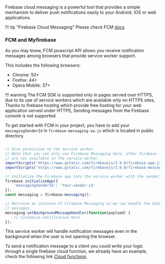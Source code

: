 Firebase cloud messaging is a powerful tool that provides a simple mechanism to deliver push notifications easily to your Android, IOS or web applications.

!!! tip "Firebase Cloud Messaging"
    Please check FCM [docs](https://firebase.google.com/docs/cloud-messaging/)

### FCM and Myfirebase

As you may know, FCM javascript API allows you receive notification messages among browsers that provide service worker support.

This includes the following browsers:

- Chrome: 50+
- Firefox: 44+
- Opera Mobile: 37+

!!! warning
    The FCM SDK is supported only in pages served over HTTPS, due to its use of service workers which are available only on HTTPS sites, Thanks to firebase hosting which provide free hosting for your web application served under HTTPS, Sending messages from the Firebase console is not supported.

To get started with FCM in your project, you have to add your `messagingSenderId` in `firebase-messaging-sw.js` which is located in public directory.

```javascript

// Give permission to the service worker.
// Note that you can only use Firebase Messaging here, other Firebase libraries
// are not available in the service worker.
importScripts('https://www.gstatic.com/firebasejs/3.9.0/firebase-app.js');
importScripts('https://www.gstatic.com/firebasejs/3.9.0/firebase-messaging.js');

// Initialize the Firebase app into the service worker with the senderID.
firebase.initializeApp({
    'messagingSenderId': 'Your-sender-id'
});
const messaging = firebase.messaging();

// Retreive an instance of Firebase Messaging so we can handle the background
// messages.
messaging.setBackgroundMessageHandler(function(payload) {
    // Customize notification here
});

```

This service worker will handle notification messages even in the background when the user is not opening the browser.

To send a notification message to a client you could write your logic through a single firebase cloud function, we already have an example, check the following link [Cloud functions](cloud-functions.md).